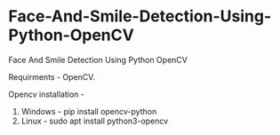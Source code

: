 # Face-And-Smile-Detection-Using-Python-OpenCV
Face And Smile Detection Using Python OpenCV

Requirments - OpenCV.

Opencv installation -
  1. Windows - pip install opencv-python
  2. Linux - sudo apt install python3-opencv
